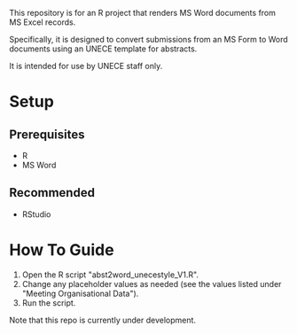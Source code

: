 This repository is for an R project that renders MS Word documents from MS Excel records.

Specifically, it is designed to convert submissions from an MS Form to Word documents using an UNECE template for abstracts.

It is intended for use by UNECE staff only.

# Setup
## Prerequisites
- R
- MS Word

## Recommended
- RStudio

# How To Guide
1. Open the R script "abst2word_unecestyle_V1.R".
2. Change any placeholder values as needed (see the values listed under "Meeting Organisational Data").
3. Run the script.

Note that this repo is currently under development.